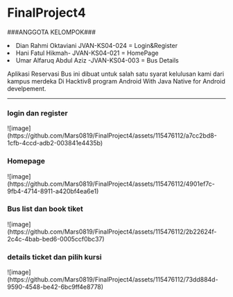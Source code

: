 # FinalProject4
###ANGGOTA KELOMPOK###<br>
<li>Dian Rahmi Oktaviani JVAN-KS04-024 = Login&Register<br>
<li>Hani Fatul Hikmah- JVAN-KS04-021 = HomePage<br>
<li>Umar Alfaruq Abdul Aziz -JVAN-KS04-003 = Bus Details<br>

Aplikasi Reservasi Bus ini dibuat  untuk salah satu syarat kelulusan kami dari kampus merdeka Di Hacktiv8 program Android With Java Native for Android develpement.<br><hr>
 <h3>login dan register</h3>
![image](https://github.com/Mars0819/FinalProject4/assets/115476112/a7cc2bd8-1cfb-4ccd-adb2-003841e4435b)

 <h3>Homepage</h3>
![image](https://github.com/Mars0819/FinalProject4/assets/115476112/4901ef7c-9fb4-4714-8911-a420bf4ea6e1)

 <h3>Bus list dan book tiket </h3>
 ![image](https://github.com/Mars0819/FinalProject4/assets/115476112/2b22624f-2c4c-4bab-bed6-0005ccf0bc37)

<h3>details ticket dan pilih kursi</h3>
![image](https://github.com/Mars0819/FinalProject4/assets/115476112/73dd884d-9590-4548-be42-6bc9ff4e8778)


